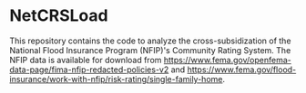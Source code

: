 # NetCRSLoad

This repository contains the code to analyze the cross-subsidization of the National Flood Insurance Program (NFIP)'s Community Rating System.
The NFIP data is available for download from https://www.fema.gov/openfema-data-page/fima-nfip-redacted-policies-v2 and https://www.fema.gov/flood-insurance/work-with-nfip/risk-rating/single-family-home.
